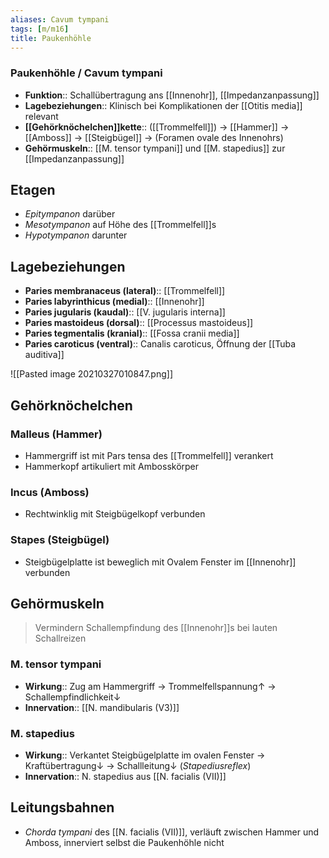 ```yaml
---
aliases: Cavum tympani
tags: [m/m16]
title: Paukenhöhle
---
```

### Paukenhöhle / Cavum tympani
- **Funktion**:: Schallübertragung ans [[Innenohr]], [[Impedanzanpassung]]
- **Lagebeziehungen**:: Klinisch bei Komplikationen der [[Otitis media]] relevant
- **[[Gehörknöchelchen]]kette**:: ([[Trommelfell]]) → [[Hammer]] → [[Amboss]] → [[Steigbügel]] → (Foramen ovale des Innenohrs)
- **Gehörmuskeln**:: [[M. tensor tympani]] und [[M. stapedius]] zur [[Impedanzanpassung]]

## Etagen
- *Epitympanon* darüber
- *Mesotympanon* auf Höhe des [[Trommelfell]]s
- *Hypotympanon* darunter
## Lagebeziehungen
- **Paries membranaceus (lateral)**:: [[Trommelfell]] 
- **Paries labyrinthicus (medial)**:: [[Innenohr]]
- **Paries jugularis (kaudal)**:: [[V. jugularis interna]]
- **Paries mastoideus (dorsal)**:: [[Processus mastoideus]]
- **Paries tegmentalis (kranial)**:: [[Fossa cranii media]]
- **Paries caroticus (ventral)**:: Canalis caroticus, Öffnung der [[Tuba auditiva]]

![[Pasted image 20210327010847.png]]
## Gehörknöchelchen
### Malleus (Hammer)
- Hammergriff ist mit Pars tensa des [[Trommelfell]] verankert
- Hammerkopf artikuliert mit Ambosskörper
### Incus (Amboss)
- Rechtwinklig mit Steigbügelkopf verbunden
### Stapes (Steigbügel)
- Steigbügelplatte ist beweglich mit Ovalem Fenster im [[Innenohr]] verbunden
## Gehörmuskeln
> Vermindern Schallempfindung des [[Innenohr]]s bei lauten Schallreizen
### M. tensor tympani
- **Wirkung**:: Zug am Hammergriff → Trommelfellspannung↑ → Schallempfindlichkeit↓ 
- **Innervation**:: [[N. mandibularis (V3)]]
### M. stapedius
- **Wirkung**:: Verkantet Steigbügelplatte im ovalen Fenster → Kraftübertragung↓ → Schallleitung↓ (*Stapediusreflex*)
- **Innervation**:: N. stapedius aus [[N. facialis (VII)]]
## Leitungsbahnen
- *Chorda tympani* des [[N. facialis (VII)]], verläuft zwischen Hammer und Amboss, innerviert selbst die Paukenhöhle nicht
